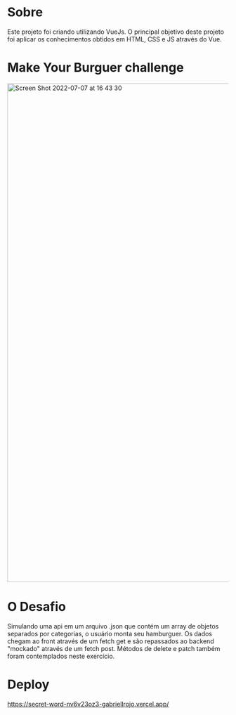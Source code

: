 # Sobre

Este projeto foi criando utilizando VueJs. O principal objetivo deste projeto foi aplicar os conhecimentos obtidos em HTML, CSS e JS através do Vue.

# Make Your Burguer challenge

<img width="1135" alt="Screen Shot 2022-07-07 at 16 43 30" src="https://user-images.githubusercontent.com/96317035/177859803-6b9aa253-a43d-4e3e-ae08-14af3df7eb11.png">

# O Desafio

Simulando uma api em um arquivo .json que contém um array de objetos separados por categorias, o usuário monta seu hamburguer. Os dados chegam ao front através de um fetch get e são repassados ao backend "mockado" através de um fetch post. Métodos de delete e patch também foram contemplados neste exercício.

# Deploy

https://secret-word-nv6v23oz3-gabriellrojo.vercel.app/

